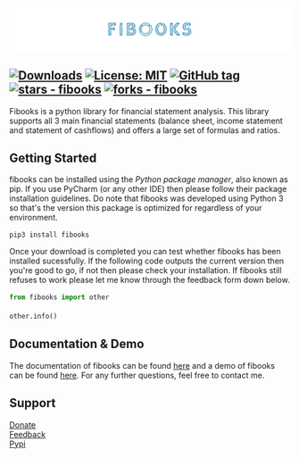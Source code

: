 ![logo](https://github.com/TimoKats/medium_articles/blob/main/img/logo.png?raw=true)  

[![Downloads](https://static.pepy.tech/personalized-badge/fibooks?period=total&units=international_system&left_color=grey&right_color=blue&left_text=Total%20number%20of%20users)](https://pepy.tech/project/fibooks) [![License: MIT](https://img.shields.io/badge/License-MIT-yellow.svg)](https://opensource.org/licenses/MIT) [![GitHub tag](https://img.shields.io/github/tag/TimoKats/fibooks?include_prereleases=&sort=semver&color=cyan)](https://github.com/TimoKats/fibooks/releases/) [![stars - fibooks](https://img.shields.io/github/stars/TimoKats/fibooks?style=social)](https://github.com/TimoKats/fibooks)
[![forks - fibooks](https://img.shields.io/github/forks/TimoKats/fibooks?style=social)](https://github.com/TimoKats/fibooks) 
---

Fibooks is a python library for financial statement analysis. This library supports all 3 main financial statements (balance sheet, income statement and statement of cashflows) and offers a large set of formulas and ratios.
## Getting Started
fibooks can be installed using the *Python package manager*, also known as pip. If you use PyCharm (or any other IDE) then please follow their package installation guidelines. Do note that fibooks was developed using Python 3 so that's the version this package is optimized for regardless of your environment.
``` shell
pip3 install fibooks
```
Once your download is completed you can test whether fibooks has been installed sucessfully. If the following code outputs the current version then you're good to go, if not then please check your installation. If fibooks still refuses to work please let me know through the feedback form down below.
``` python
from fibooks import other

other.info()
```
## Documentation & Demo
The documentation of fibooks can be found [here](https://timokats.github.io/fibooksdocs/) and a demo of fibooks can be found [here](https://github.com/TimoKats/fibooks/blob/977e71dcdbe87e68162cc415f59ee720af4bc0fe/demo/demo.ipynb). For any further questions, feel free to contact me.

## Support
[Donate](https://paypal.me/timokats)  
[Feedback](mailto:tpakats@gmail.com)  
[Pypi](https://pypi.org/project/fibooks/)
